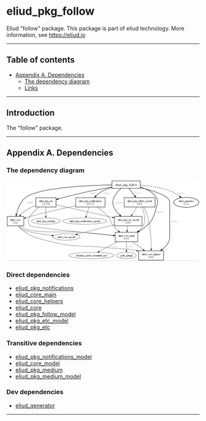 # eliud_pkg_follow

Eliud "follow" package. 
This package is part of eliud technology. More information, see https://eliud.io

---

## Table of contents

<!-- toc -->

- [Appendix A. Dependencies](#appendix-a-dependencies)
  * [The dependency diagram](#the-dependency-diagram)
  * [Links](#links-)

<!-- tocstop -->

---

## Introduction

The "follow" package.

---

## Appendix A. Dependencies

### The dependency diagram

![Dependency diagram](https://github.com/eliudio/eliud_pkg_follow/raw/main/depends.jpg)

<!-- dependencies -->

### Direct dependencies
- [eliud_pkg_notifications](https://pub.dev/packages/eliud_pkg_notifications)
- [eliud_core_main](https://pub.dev/packages/eliud_core_main)
- [eliud_core_helpers](https://pub.dev/packages/eliud_core_helpers)
- [eliud_core](https://pub.dev/packages/eliud_core)
- [eliud_pkg_follow_model](https://pub.dev/packages/eliud_pkg_follow_model)
- [eliud_pkg_etc_model](https://pub.dev/packages/eliud_pkg_etc_model)
- [eliud_pkg_etc](https://pub.dev/packages/eliud_pkg_etc)

### Transitive dependencies
- [eliud_pkg_notifications_model](https://pub.dev/packages/eliud_pkg_notifications_model)
- [eliud_core_model](https://pub.dev/packages/eliud_core_model)
- [eliud_pkg_medium](https://pub.dev/packages/eliud_pkg_medium)
- [eliud_pkg_medium_model](https://pub.dev/packages/eliud_pkg_medium_model)

### Dev dependencies
- [eliud_generator](https://pub.dev/packages/eliud_generator)

<!-- dependenciesstop -->

---
